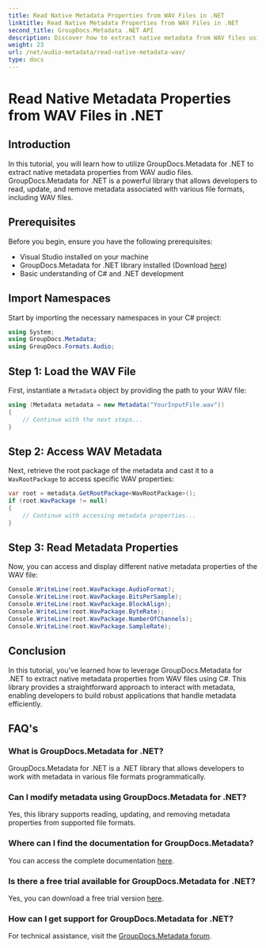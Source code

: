 ```yaml
---
title: Read Native Metadata Properties from WAV Files in .NET
linktitle: Read Native Metadata Properties from WAV Files in .NET
second_title: GroupDocs.Metadata .NET API
description: Discover how to extract native metadata from WAV files using GroupDocs.Metadata for .NET. Easy C# tutorial for reading WAV file properties.
weight: 23
url: /net/audio-metadata/read-native-metadata-wav/
type: docs
---
```

# Read Native Metadata Properties from WAV Files in .NET

## Introduction
In this tutorial, you will learn how to utilize GroupDocs.Metadata for .NET to extract native metadata properties from WAV audio files. GroupDocs.Metadata for .NET is a powerful library that allows developers to read, update, and remove metadata associated with various file formats, including WAV files.
## Prerequisites
Before you begin, ensure you have the following prerequisites:
- Visual Studio installed on your machine
- GroupDocs.Metadata for .NET library installed (Download [here](https://releases.groupdocs.com/metadata/net/))
- Basic understanding of C# and .NET development

## Import Namespaces
Start by importing the necessary namespaces in your C# project:
```csharp
using System;
using GroupDocs.Metadata;
using GroupDocs.Formats.Audio;
```
## Step 1: Load the WAV File
First, instantiate a `Metadata` object by providing the path to your WAV file:
```csharp
using (Metadata metadata = new Metadata("YourInputFile.wav"))
{
    // Continue with the next steps...
}
```
## Step 2: Access WAV Metadata
Next, retrieve the root package of the metadata and cast it to a `WavRootPackage` to access specific WAV properties:
```csharp
var root = metadata.GetRootPackage<WavRootPackage>();
if (root.WavPackage != null)
{
    // Continue with accessing metadata properties...
}
```
## Step 3: Read Metadata Properties
Now, you can access and display different native metadata properties of the WAV file:
```csharp
Console.WriteLine(root.WavPackage.AudioFormat);
Console.WriteLine(root.WavPackage.BitsPerSample);
Console.WriteLine(root.WavPackage.BlockAlign);
Console.WriteLine(root.WavPackage.ByteRate);
Console.WriteLine(root.WavPackage.NumberOfChannels);
Console.WriteLine(root.WavPackage.SampleRate);
```

## Conclusion
In this tutorial, you've learned how to leverage GroupDocs.Metadata for .NET to extract native metadata properties from WAV files using C#. This library provides a straightforward approach to interact with metadata, enabling developers to build robust applications that handle metadata efficiently.

## FAQ's
### What is GroupDocs.Metadata for .NET?
GroupDocs.Metadata for .NET is a .NET library that allows developers to work with metadata in various file formats programmatically.
### Can I modify metadata using GroupDocs.Metadata for .NET?
Yes, this library supports reading, updating, and removing metadata properties from supported file formats.
### Where can I find the documentation for GroupDocs.Metadata?
You can access the complete documentation [here](https://tutorials.groupdocs.com/metadata/net/).
### Is there a free trial available for GroupDocs.Metadata for .NET?
Yes, you can download a free trial version [here](https://releases.groupdocs.com/).
### How can I get support for GroupDocs.Metadata for .NET?
For technical assistance, visit the [GroupDocs.Metadata forum](https://forum.groupdocs.com/c/metadata/14).
